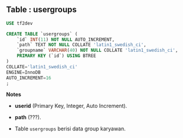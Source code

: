 Table : usergroups
--------------------

```SQL
USE tf2dev

CREATE TABLE `usergroups` (
	`id` INT(11) NOT NULL AUTO_INCREMENT,
	`path` TEXT NOT NULL COLLATE 'latin1_swedish_ci',
	`groupname` VARCHAR(40) NOT NULL COLLATE 'latin1_swedish_ci',
	PRIMARY KEY (`id`) USING BTREE
)
COLLATE='latin1_swedish_ci'
ENGINE=InnoDB
AUTO_INCREMENT=16
;
```
__Notes__

+ __userid__ (Primary Key, Integer, Auto Increment).

+ __path__ (???).

+ Table `usergroups` berisi data group karyawan.